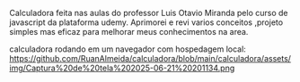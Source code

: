 Calculadora feita nas aulas do professor Luis Otavio Miranda pelo curso de javascript da plataforma udemy.
Aprimorei e revi varios conceitos ,projeto simples mas eficaz para melhorar meus conhecimentos na area.


calculadora rodando em um navegador com hospedagem local:
https://github.com/RuanAlmeida/calculadora/blob/main/calculadora/assets/img/Captura%20de%20tela%202025-06-21%20201134.png
